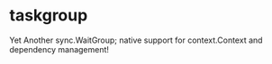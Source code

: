 # taskgroup
Yet Another sync.WaitGroup; native support for context.Context and dependency management!
